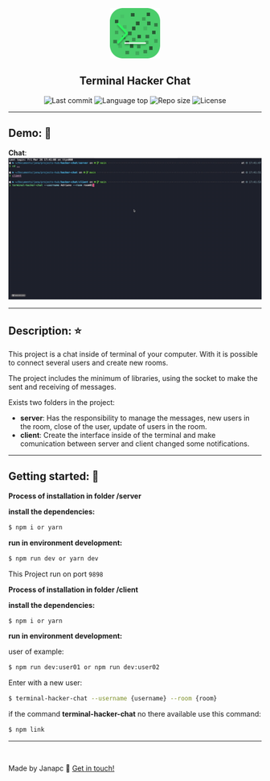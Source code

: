 <p align="center">
    <img alt="TerminalHackerChat" src="./assets/icon.png" width="100
    " />
    <h2 align="center" collor>Terminal Hacker Chat</h2>
</p>

<p align="center">
  <img alt="Last commit" src="https://img.shields.io/github/last-commit/janapc/terminal-hacker-chat"/>
  <img alt="Language top" src="https://img.shields.io/github/languages/top/janapc/terminal-hacker-chat"/>
  <img alt="Repo size" src="https://img.shields.io/github/repo-size/janapc/terminal-hacker-chat"/>
  <img alt="License" src="https://img.shields.io/github/license/janapc/terminal-hacker-chat"/>
</p>

---

## Demo: :red_circle:

**Chat**:
![Chat](./assets/demo.gif)


---

## Description: :star:

<p>This project is a chat inside of terminal of your computer. With it is possible to connect several users and create new rooms.</p>

<p>The project includes the minimum of libraries, using the socket to make the sent and receiving of messages.</p>

<p>Exists two folders in the project:

  - **server**: Has the responsibility to manage the messages, new users in the room, close of the user, update of users in the room.
  - **client**: Create the interface inside of the terminal and make comunication between server and client changed some notifications.
</p>

---


## Getting started: :rocket:

**Process of installation in folder /server**

**install the dependencies:**

```sh
$ npm i or yarn
```

**run in environment development:**

```sh
$ npm run dev or yarn dev
```

This Project run on port `9898`

**Process of installation in folder /client**

**install the dependencies:**

```sh
$ npm i or yarn
```

**run in environment development:**

user of example:
```sh
$ npm run dev:user01 or npm run dev:user02
```
Enter with a new user:
```sh
$ terminal-hacker-chat --username {username} --room {room}
```

if the command **terminal-hacker-chat** no there available use this command:
```sh
$ npm link
```

---

<br>

Made by Janapc :metal: [Get in touch!](https://www.linkedin.com/in/janaina-pedrina/)